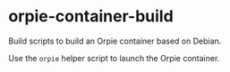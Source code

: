 # orpie-container-build
Build scripts to build an Orpie container based on Debian.

Use the `orpie` helper script to launch the Orpie container.
